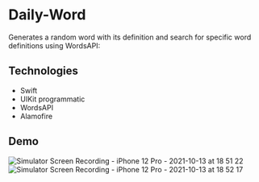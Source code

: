 # Daily-Word
Generates a random word with its definition and search for specific word definitions using WordsAPI: 


## Technologies
- Swift
- UIKit programmatic
- WordsAPI
- Alamofire

## Demo
![Simulator Screen Recording - iPhone 12 Pro - 2021-10-13 at 18 51 22](https://user-images.githubusercontent.com/51388551/137422502-fb16b574-951c-4f7c-9625-ebacd16d84cc.gif)
![Simulator Screen Recording - iPhone 12 Pro - 2021-10-13 at 18 52 17](https://user-images.githubusercontent.com/51388551/137422503-d62f23e2-cfc4-4cb8-8abd-545c06144d37.gif)

